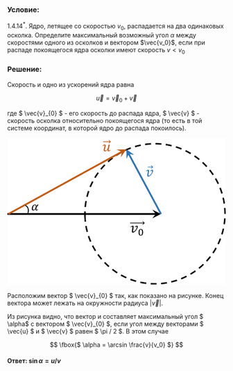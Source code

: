###  Условие:

$1.4.14^*.$ Ядро, летящее со скоростью $v_0$, распадается на два одинаковых осколка. Определите максимальный возможный угол $\alpha$ между скоростями одного из осколков и вектором $\vec{v_0}$, если при распаде покоящегося ядра осколки имеют скорость $v < v_0$

###  Решение:

Скорость и одно из ускорений ядра равна

$$
\vec{u} = \vec{v}_{0} + \vec{v}
$$

где $ \vec{v}_{0} $ - его скорость до распада ядра, $ \vec{v} $ - скорость осколка относительно покоящегося ядра (то есть в той системе координат, в которой ядро до распада покоилось).

![ Векторное изображение |884x594, 34%](../../img/1.4.14/draw.png)

Расположим вектор $ \vec{v}_{0} $ так, как показано на рисунке. Конец вектора может лежать на окружности радиуса $| \vec{v} |$.

Из рисунка видно, что вектор и составляет максимальный угол $ \alpha$ с вектором $ \vec{v}_{0} $, если угол между векторами $ \vec{u} $ и $ \vec{v} $ равен $ \pi / 2 $. В этом случае

$$
\fbox{$ \alpha = \arcsin \frac{v}{v_0} $}
$$

#### Ответ: $\sin\alpha = u/v$